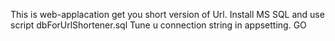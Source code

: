 This is web-applacation get you short version of Url.
Install MS SQL and use script dbForUrlShortener.sql
Tune u connection string in appsetting.
GO
